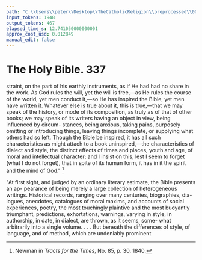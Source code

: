 ```yaml
---
path: "C:\\Users\\peter\\Desktop\\TheCatholicReligion\\preprocessed\\00356.jpg"
input_tokens: 1948
output_tokens: 467
elapsed_time_s: 12.741050000000001
approx_cost_usd: 0.012849
manual_edit: false
---
```

# The Holy Bible. 337

straint, on the part of his earthly instruments,
as if He had had no share in the work. As
God rules the will, yet the will is free,—as He
rules the course of the world, yet men conduct
it,—so He has inspired the Bible, yet men have
written it. Whatever else is true about it, this
is true,—that we may speak of the history, or
mode of its composition, as truly as of that of
other books; we may speak of its writers having
an object in view, being influenced by circum-
stances, being anxious, taking pains, purposely
omitting or introducing things, leaving things
incomplete, or supplying what others had so
left. Though the Bible be inspired, it has all
such characteristics as might attach to a book
uninspired,—the characteristics of dialect and
style, the distinct effects of times and places,
youth and age, of moral and intellectual character;
and I insist on this, lest I seem to forget (what
I do not forget), that in spite of its human form,
it has in it the spirit and the mind of God." [^1]

"At first sight, and judged by an ordinary
literary estimate, the Bible presents an ap-
pearance of being merely a large collection of
heterogeneous writings. Historical records,
ranging over many centuries, biographies, dia-
logues, anecdotes, catalogues of moral maxims,
and accounts of social experiences, poetry,
the most touchingly plaintive and the most
buoyantly triumphant, predictions, exhortations,
warnings, varying in style, in authorship, in
date, in dialect, are thrown, as it seems, some-
what arbitrarily into a single volume. . . . But
beneath the differences of style, of language,
and of method, which are undeniably prominent

[^1]: Newman in *Tracts for the Times*, No. 85, p. 30, 1840.